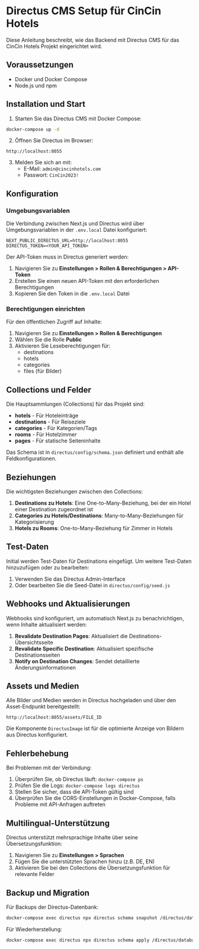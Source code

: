 # Directus CMS Setup für CinCin Hotels

Diese Anleitung beschreibt, wie das Backend mit Directus CMS für das CinCin Hotels Projekt eingerichtet wird.

## Voraussetzungen

- Docker und Docker Compose
- Node.js und npm

## Installation und Start

1. Starten Sie das Directus CMS mit Docker Compose:

```bash
docker-compose up -d
```

2. Öffnen Sie Directus im Browser:

```
http://localhost:8055
```

3. Melden Sie sich an mit:
   - E-Mail: `admin@cincinhotels.com`
   - Passwort: `CinCin2023!`

## Konfiguration

### Umgebungsvariablen

Die Verbindung zwischen Next.js und Directus wird über Umgebungsvariablen in der `.env.local` Datei konfiguriert:

```
NEXT_PUBLIC_DIRECTUS_URL=http://localhost:8055
DIRECTUS_TOKEN=<YOUR_API_TOKEN>
```

Der API-Token muss in Directus generiert werden:

1. Navigieren Sie zu **Einstellungen > Rollen & Berechtigungen > API-Token**
2. Erstellen Sie einen neuen API-Token mit den erforderlichen Berechtigungen
3. Kopieren Sie den Token in die `.env.local` Datei

### Berechtigungen einrichten

Für den öffentlichen Zugriff auf Inhalte:

1. Navigieren Sie zu **Einstellungen > Rollen & Berechtigungen**
2. Wählen Sie die Rolle **Public**
3. Aktivieren Sie Leseberechtigungen für:
   - destinations
   - hotels
   - categories
   - files (für Bilder)

## Collections und Felder

Die Hauptsammlungen (Collections) für das Projekt sind:

- **hotels** - Für Hoteleinträge
- **destinations** - Für Reiseziele
- **categories** - Für Kategorien/Tags
- **rooms** - Für Hotelzimmer
- **pages** - Für statische Seiteninhalte

Das Schema ist in `directus/config/schema.json` definiert und enthält alle Feldkonfigurationen.

## Beziehungen

Die wichtigsten Beziehungen zwischen den Collections:

1. **Destinations zu Hotels**: Eine One-to-Many-Beziehung, bei der ein Hotel einer Destination zugeordnet ist
2. **Categories zu Hotels/Destinations**: Many-to-Many-Beziehungen für Kategorisierung
3. **Hotels zu Rooms**: One-to-Many-Beziehung für Zimmer in Hotels

## Test-Daten

Initial werden Test-Daten für Destinations eingefügt. Um weitere Test-Daten hinzuzufügen oder zu bearbeiten:

1. Verwenden Sie das Directus Admin-Interface
2. Oder bearbeiten Sie die Seed-Datei in `directus/config/seed.js`

## Webhooks und Aktualisierungen

Webhooks sind konfiguriert, um automatisch Next.js zu benachrichtigen, wenn Inhalte aktualisiert werden:

1. **Revalidate Destination Pages**: Aktualisiert die Destinations-Übersichtsseite
2. **Revalidate Specific Destination**: Aktualisiert spezifische Destinationsseiten 
3. **Notify on Destination Changes**: Sendet detaillierte Änderungsinformationen

## Assets und Medien

Alle Bilder und Medien werden in Directus hochgeladen und über den Asset-Endpunkt bereitgestellt:

```
http://localhost:8055/assets/FILE_ID
```

Die Komponente `DirectusImage` ist für die optimierte Anzeige von Bildern aus Directus konfiguriert.

## Fehlerbehebung

Bei Problemen mit der Verbindung:

1. Überprüfen Sie, ob Directus läuft: `docker-compose ps`
2. Prüfen Sie die Logs: `docker-compose logs directus`
3. Stellen Sie sicher, dass die API-Token gültig sind
4. Überprüfen Sie die CORS-Einstellungen in Docker-Compose, falls Probleme mit API-Anfragen auftreten

## Multilingual-Unterstützung

Directus unterstützt mehrsprachige Inhalte über seine Übersetzungsfunktion:

1. Navigieren Sie zu **Einstellungen > Sprachen**
2. Fügen Sie die unterstützten Sprachen hinzu (z.B. DE, EN)
3. Aktivieren Sie bei den Collections die Übersetzungsfunktion für relevante Felder

## Backup und Migration

Für Backups der Directus-Datenbank:

```bash
docker-compose exec directus npx directus schema snapshot /directus/database/backup.yaml
```

Für Wiederherstellung:

```bash
docker-compose exec directus npx directus schema apply /directus/database/backup.yaml
```